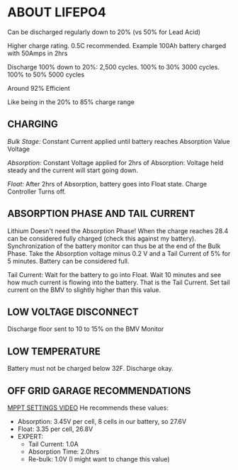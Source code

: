 # ABOUT LIFEPO4


Can be discharged regularly down to 20% (vs 50% for Lead Acid)

Higher charge rating. 0.5C recommended. Example 100Ah battery charged with 50Amps in 2hrs

Discharge 100% down to 20%: 2,500 cycles. 100% to 30% 3000 cycles. 100% to 50% 5000 cycles

Around 92% Efficient

Like being in the 20% to 85% charge range

## CHARGING

*Bulk Stage:* Constant Current applied until battery reaches Absorption Value Voltage

*Absorption:* Constant Voltage applied for 2hrs of Absorption: Voltage held steady and the current will start going down. 

*Float:* After 2hrs of Absorption, battery goes into Float state. Charge Controller Turns off. 

## ABSORPTION PHASE AND TAIL CURRENT

Lithium Doesn't need the Absorption Phase! When the charge reaches 28.4 can be considered fully charged (check this against my battery). 
Synchronization of the battery monitor can thus be at the end of the Bulk Phase. 
Take the Absorption voltage minus 0.2 V and a Tail Current of 5% for 5 minutes. Battery can be considered full. 

Tail Current: Wait for the battery to go into Float. Wait 10 minutes and see how much current is flowing into the battery. That is the Tail Current. Set tail current on the BMV to slightly higher than this value.

## LOW VOLTAGE DISCONNECT 

Discharge floor sent to 10 to 15% on the BMV Monitor

## LOW TEMPERATURE

Battery must not be charged below 32F. Discharge okay.


## OFF GRID GARAGE RECOMMENDATIONS
[MPPT SETTINGS VIDEO](https://www.youtube.com/watch?v=xBu7ScAdKrg)
He recommends these values:
- Absorption: 3.45V per cell, 8 cells in our battery, so 27.6V
- Float: 3.35 per cell, 26.8V
- EXPERT:
    - Tail Current: 1.0A
    - Absorption Time: 2.0hrs
    - Re-bulk: 1.0V (I might want to change this value)

